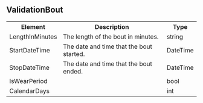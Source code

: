 ## ValidationBout

<table>
  <tr>
    <th>Element</th>
    <th>Description</th>
    <th>Type</th>
  </tr>
  <tr>
    <td>LengthInMinutes</td>
    <td>The length of the bout in minutes.</td>
    <td>string</td>
  </tr>
  <tr>
    <td>StartDateTime</td>
    <td>The date and time that the bout started.</td>
    <td>DateTime</td>
  </tr>
  <tr>
    <td>StopDateTime</td>
    <td>The date and time that the bout ended.</td>
    <td>DateTime</td>
  </tr>
  <tr>
    <td>IsWearPeriod</td>
    <td></td>
    <td>bool</td>
  </tr>
  <tr>
    <td>CalendarDays</td>
    <td></td>
    <td>int</td>
  </tr>
</table>

